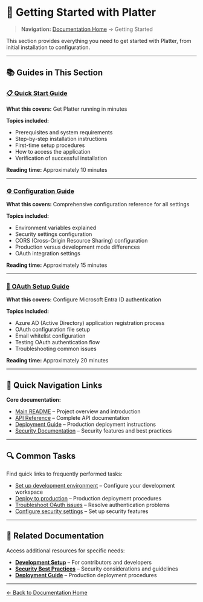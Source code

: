 # 🚀 Getting Started with Platter

> **Navigation:** [Documentation Home](../README.md) → Getting Started

This section provides everything you need to get started with Platter, from initial installation to configuration.

---

## 📚 Guides in This Section

### [📋 Quick Start Guide](getting-started.md)

**What this covers:** Get Platter running in minutes

**Topics included:**
- Prerequisites and system requirements
- Step-by-step installation instructions
- First-time setup procedures
- How to access the application
- Verification of successful installation

**Reading time:** Approximately 10 minutes

---

### [⚙️ Configuration Guide](configuration.md)

**What this covers:** Comprehensive configuration reference for all settings

**Topics included:**
- Environment variables explained
- Security settings configuration
- CORS (Cross-Origin Resource Sharing) configuration
- Production versus development mode differences
- OAuth integration settings

**Reading time:** Approximately 15 minutes

---

### [🔐 OAuth Setup Guide](oauth-setup.md)

**What this covers:** Configure Microsoft Entra ID authentication

**Topics included:**
- Azure AD (Active Directory) application registration process
- OAuth configuration file setup
- Email whitelist configuration
- Testing OAuth authentication flow
- Troubleshooting common issues

**Reading time:** Approximately 20 minutes

---

## 🎯 Quick Navigation Links

**Core documentation:**
- [Main README](../../README.md) – Project overview and introduction
- [API Reference](../api/reference.md) – Complete API documentation
- [Deployment Guide](../deployment/README.md) – Production deployment instructions
- [Security Documentation](../architecture/security.md) – Security features and best practices

---

## 🔍 Common Tasks

Find quick links to frequently performed tasks:

- [Set up development environment](../development/setup.md) – Configure your development workspace
- [Deploy to production](../deployment/production.md) – Production deployment procedures
- [Troubleshoot OAuth issues](../troubleshooting/oauth.md) – Resolve authentication problems
- [Configure security settings](configuration.md#security-configuration) – Set up security features

---

## 📖 Related Documentation

Access additional resources for specific needs:

- **[Development Setup](../development/setup.md)** – For contributors and developers
- **[Security Best Practices](../architecture/security.md)** – Security considerations and guidelines
- **[Deployment Guide](../deployment/README.md)** – Production deployment procedures

---

[← Back to Documentation Home](../README.md)